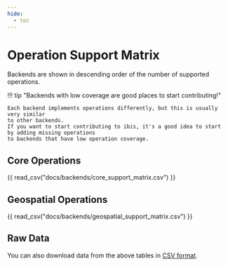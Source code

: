 ```yaml
---
hide:
  - toc
---
```


# Operation Support Matrix

Backends are shown in descending order of the number of supported operations.

!!! tip "Backends with low coverage are good places to start contributing!"

    Each backend implements operations differently, but this is usually very similar
    to other backends.
    If you want to start contributing to ibis, it's a good idea to start by adding missing operations
    to backends that have low operation coverage.

## Core Operations

{{ read_csv("docs/backends/core_support_matrix.csv") }}

## Geospatial Operations

{{ read_csv("docs/backends/geospatial_support_matrix.csv") }}

## Raw Data

You can also download data from the above tables in [CSV format](./raw_support_matrix.csv).
